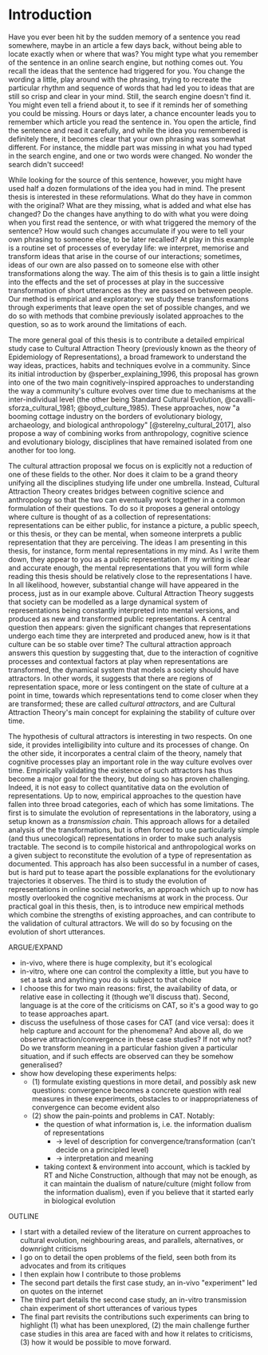 # Introduction

Have you ever been hit by the sudden memory of a sentence you read somewhere, maybe in an article a few days back, without being able to locate exactly when or where that was?
You might type what you remember of the sentence in an online search engine, but nothing comes out.
You recall the ideas that the sentence had triggered for you.
You change the wording a little, play around with the phrasing, trying to recreate the particular rhythm and sequence of words that had led you to ideas that are still so crisp and clear in your mind.
Still, the search engine doesn't find it.
You might even tell a friend about it, to see if it reminds her of something you could be missing.
Hours or days later, a chance encounter leads you to remember which article you read the sentence in.
You open the article, find the sentence and read it carefully, and while the idea you remembered is definitely there, it becomes clear that your own phrasing was somewhat different.
For instance, the middle part was missing in what you had typed in the search engine, and one or two words were changed.
No wonder the search didn't succeed!

While looking for the source of this sentence, however, you might have used half a dozen formulations of the idea you had in mind.
The present thesis is interested in these reformulations.
What do they have in common with the original?
What are they missing, what is added and what else has changed?
Do the changes have anything to do with what you were doing when you first read the sentence, or with what triggered the memory of the sentence?
How would such changes accumulate if you were to tell your own phrasing to someone else, to be later recalled?
At play in this example is a routine set of processes of everyday life:
we interpret, memorise and transform ideas that arise in the course of our interactions;
sometimes, ideas of our own are also passed on to someone else with other transformations along the way.
The aim of this thesis is to gain a little insight into the effects and the set of processes at play in the successive transformation of short utterances as they are passed on between people.
Our method is empirical and exploratory:
we study these transformations through experiments that leave open the set of possible changes, and we do so with methods that combine previously isolated approaches to the question, so as to work around the limitations of each.

The more general goal of this thesis is to contribute a detailed empirical study case to Cultural Attraction Theory (previously known as the theory of Epidemiology of Representations), a broad framework to understand the way ideas, practices, habits and techniques evolve in a community.
Since its initial introduction by @sperber_explaining_1996, this proposal has grown into one of the two main cognitively-inspired approaches to understanding the way a community's culture evolves over time due to mechanisms at the inter-individual level (the other being Standard Cultural Evolution, @cavalli-sforza_cultural_1981; @boyd_culture_1985).
These approaches, now "a booming cottage industry on the borders of evolutionary biology, archaeology, and biological anthropology" [@sterelny_cultural_2017], also propose a way of combining works from anthropology, cognitive science and evolutionary biology, disciplines that have remained isolated from one another for too long.

The cultural attraction proposal we focus on is explicitly not a reduction of one of these fields to the other.
Nor does it claim to be a grand theory unifying all the disciplines studying life under one umbrella.
Instead, Cultural Attraction Theory creates bridges between cognitive science and anthropology so that the two can eventually work together in a common formulation of their questions.
To do so it proposes a general ontology where culture is thought of as a collection of representations:
representations can be either public, for instance a picture, a public speech, or this thesis, or they can be mental, when someone interprets a public representation that they are perceiving.
The ideas I am presenting in this thesis, for instance, form mental representations in my mind.
As I write them down, they appear to you as a public representation.
If my writing is clear and accurate enough, the mental representations that you will form while reading this thesis should be relatively close to the representations I have.
In all likelihood, however, substantial change will have appeared in the process, just as in our example above.
Cultural Attraction Theory suggests that society can be modelled as a large dynamical system of representations being constantly interpreted into mental versions, and produced as new and transformed public representations.
A central question then appears:
given the significant changes that representations undergo each time they are interpreted and produced anew, how is it that culture can be so stable over time?
The cultural attraction approach answers this question by suggesting that, due to the interaction of cognitive processes and contextual factors at play when representations are transformed, the dynamical system that models a society should have attractors.
In other words, it suggests that there are regions of representation space, more or less contingent on the state of culture at a point in time, towards which representations tend to come closer when they are transformed;
these are called *cultural attractors*, and are Cultural Attraction Theory's main concept for explaining the stability of culture over time.

The hypothesis of cultural attractors is interesting in two respects.
On one side, it provides intelligibility into culture and its processes of change.
On the other side, it incorporates a central claim of the theory, namely that cognitive processes play an important role in the way culture evolves over time.
Empirically validating the existence of such attractors has thus become a major goal for the theory, but doing so has proven challenging.
Indeed, it is not easy to collect quantitative data on the evolution of representations.
Up to now, empirical approaches to the question have fallen into three broad categories, each of which has some limitations.
The first is to simulate the evolution of representations in the laboratory, using a setup known as a *transmission chain*.
This approach allows for a detailed analysis of the transformations, but is often forced to use particularly simple (and thus unecological) representations in order to make such analysis tractable.
The second is to compile historical and anthropological works on a given subject to reconstitute the evolution of a type of representation as documented.
This approach has also been successful in a number of cases, but is hard put to tease apart the possible explanations for the evolutionary trajectories it observes.
The third is to study the evolution of representations in online social networks, an approach which up to now has mostly overlooked the cognitive mechanisms at work in the process.
Our practical goal in this thesis, then, is to introduce new empirical methods which combine the strengths of existing approaches, and can contribute to the validation of cultural attractors.
We will do so by focusing on the evolution of short utterances.



ARGUE/EXPAND

- in-vivo, where there is huge complexity, but it's ecological
- in-vitro, where one can control the complexity a little, but you have to set a task and anything you do is subject to that choice
- I choose this for two main reasons: first, the availability of data, or relative ease in collecting it (though we'll discuss that). Second, language is at the core of the criticisms on CAT, so it's a good way to go to tease approaches apart.
- discuss the usefulness of those cases for CAT (and vice versa): does it help capture and account for the phenomena? And above all, do we observe attraction/convergence in these case studies? If not why not? Do we transform meaning in a particular fashion given a particular situation, and if such effects are observed can they be somehow generalised?
- show how developing these experiments helps:
  - (1) formulate existing questions in more detail, and possibly ask new questions: convergence becomes a concrete question with real measures in these experiments, obstacles to or inappropriateness of convergence can become evident also
  - (2) show the pain-points and problems in CAT. Notably:
    - the question of what information is, i.e. the information dualism of representations
      - -> level of description for convergence/transformation (can't decide on a principled level)
      - -> interpretation and meaning
    - taking context & environment into account, which is tackled by RT and Niche Construction, although that may not be enough, as it can maintain the dualism of nature/culture (might follow from the information dualism), even if you believe that it started early in biological evolution


OUTLINE

- I start with a detailed review of the literature on current approaches to cultural evolution, neighbouring areas, and parallels, alternatives, or downright criticisms
- I go on to detail the open problems of the field, seen both from its advocates and from its critiques
- I then explain how I contribute to those problems
- The second part details the first case study, an in-vivo "experiment" led on quotes on the internet
- The third part details the second case study, an in-vitro transmission chain experiment of short utterances of various types
- The final part revisits the contributions such experiments can bring to highlight (1) what has been unexplored, (2) the main challenge further case studies in this area are faced with and how it relates to criticisms, (3) how it would be possible to move forward.
